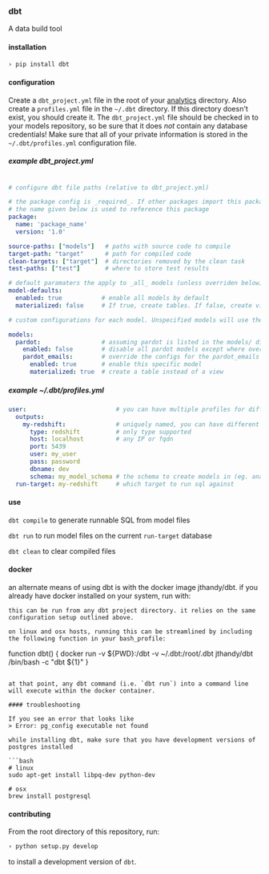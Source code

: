 ### dbt

A data build tool

#### installation

```bash
› pip install dbt
```

#### configuration

  Create a `dbt_project.yml` file in the root of your [analytics](https://github.com/analyst-collective/analytics) directory. Also create a  `profiles.yml` file in the `~/.dbt` directory. If this directory doesn't exist, you should create it. The
  `dbt_project.yml` file should be checked in to your models repository, so be sure that it does *not* contain any database
  credentials! Make sure that all of your private information is stored in the `~/.dbt/profiles.yml` configuration file.

##### example dbt_project.yml
```yml

# configure dbt file paths (relative to dbt_project.yml)

# the package config is _required_. If other packages import this package, 
# the name given below is used to reference this package
package:
  name: 'package_name'
  version: '1.0'

source-paths: ["models"]   # paths with source code to compile
target-path: "target"      # path for compiled code
clean-targets: ["target"]  # directories removed by the clean task
test-paths: ["test"]       # where to store test results

# default paramaters the apply to _all_ models (unless overriden below)
model-defaults:
  enabled: true           # enable all models by default
  materialized: false     # If true, create tables. If false, create views

# custom configurations for each model. Unspecified models will use the model-defaults information above.

models:
  pardot:                 # assuming pardot is listed in the models/ directory                   
    enabled: false        # disable all pardot models except where overriden
    pardot_emails:        # override the configs for the pardot_emails model
      enabled: true       # enable this specific model
      materialized: true  # create a table instead of a view
```

##### example ~/.dbt/profiles.yml
```yml
user:                         # you can have multiple profiles for different projects
  outputs:
    my-redshift:              # uniquely named, you can have different targets in a profile
      type: redshift          # only type supported
      host: localhost         # any IP or fqdn
      port: 5439
      user: my_user
      pass: password
      dbname: dev
      schema: my_model_schema # the schema to create models in (eg. analyst_collective)
  run-target: my-redshift     # which target to run sql against
```

#### use

`dbt compile` to generate runnable SQL from model files

`dbt run` to run model files on the current `run-target` database

`dbt clean` to clear compiled files

#### docker

an alternate means of using dbt is with the docker image jthandy/dbt. if you already have docker installed on your system, run with:
```docker run -v ${PWD}:/dbt -v ~/.dbt:/root/.dbt jthandy/dbt /bin/bash -c "[type your command here]"
this can be run from any dbt project directory. it relies on the same configuration setup outlined above.

on linux and osx hosts, running this can be streamlined by including the following function in your bash_profile:
```
function dbt() {
    docker run -v ${PWD}:/dbt -v ~/.dbt:/root/.dbt jthandy/dbt /bin/bash -c "dbt ${1}"
}
```

at that point, any dbt command (i.e. `dbt run`) into a command line will execute within the docker container.

#### troubleshooting

If you see an error that looks like
> Error: pg_config executable not found

while installing dbt, make sure that you have development versions of postgres installed

```bash
# linux
sudo apt-get install libpq-dev python-dev

# osx
brew install postgresql
```

#### contributing

From the root directory of this repository, run:
```bash
› python setup.py develop
```

to install a development version of `dbt`.
